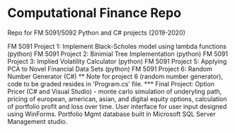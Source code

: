 # Computational Finance Repo
Repo for FM 5091/5092 Python and C# projects (2019-2020)


FM 5091 Project 1: Implement Black-Scholes model using lambda functions (python)
FM 5091 Project 2: Binimial Tree Implementation (python)
FM 5091 Project 3: Implied Volatility Calculator (python)
FM 5091 Project 5: Applying PCA to Novel Financial Data Sets (python)
FM 5091 Project 6: Random Number Generator (C#) 
** Note for  project 6 (random number generator), code to be graded resides in 'Program.cs' file. ***
Final Project: Option Pricer (C# and Visual Studio) - monte carlo simulation of underyling path, pricing of european, american, asian, and digital equity options, calculation of portfolio profit and loss over time. User interface for user input designed using WinForms. Portfolio Mgmt database built in Microsoft SQL Server Management studio.
